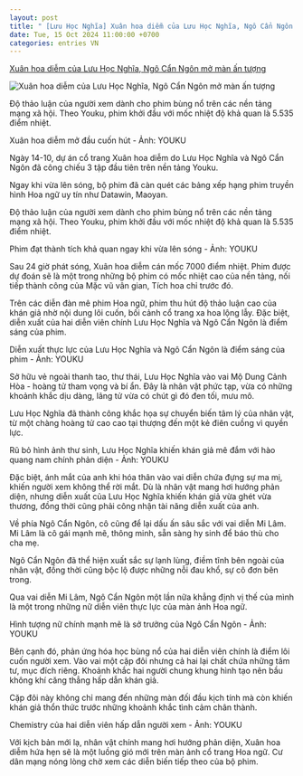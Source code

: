 ```yaml
---
layout: post
title: " [Lưu Học Nghĩa] Xuân hoa diễm của Lưu Học Nghĩa, Ngô Cẩn Ngôn mở màn ấn tượng"
date: Tue, 15 Oct 2024 11:00:00 +0700
categories: entries VN
---
```

[Xuân hoa diễm của Lưu Học Nghĩa, Ngô Cẩn Ngôn mở màn ấn tượng](https://muctim.tuoitre.vn/xuan-hoa-diem-cua-luu-hoc-nghia-ngo-can-ngon-mo-man-an-tuong-101241015110153509.htm)

![Xuân hoa diễm của Lưu Học Nghĩa, Ngô Cẩn Ngôn mở màn ấn tượng](https://cdn.tuoitre.vn/zoom/600_315/471584752817336320/2024/10/15/img6760-17289643847591765057177-263-0-1310-2000-crop-17289648104322025977624.jpeg)

Độ thảo luận của người xem dành cho phim bùng nổ trên các nền tảng mạng xã hội. Theo Youku, phim khởi đầu với mốc nhiệt độ khả quan là 5.535 điểm nhiệt.





Xuân hoa diễm mở đầu cuốn hút - Ảnh: YOUKU

Ngày 14-10, dự án cổ trang Xuân hoa diễm do Lưu Học Nghĩa và Ngô Cẩn Ngôn đã công chiếu 3 tập đầu tiên trên nền tảng Youku.

Ngay khi vừa lên sóng, bộ phim đã càn quét các bảng xếp hạng phim truyền hình Hoa ngữ uy tín như Datawin, Maoyan.

Độ thảo luận của người xem dành cho phim bùng nổ trên các nền tảng mạng xã hội. Theo Youku, phim khởi đầu với mốc nhiệt độ khả quan là 5.535 điểm nhiệt.

Phim đạt thành tích khả quan ngay khi vừa lên sóng - Ảnh: YOUKU

Sau 24 giờ phát sóng, Xuân hoa diễm cán mốc 7000 điểm nhiệt. Phim được dự đoán sẽ là một trong những bộ phim có mốc nhiệt cao của nền tảng, nối tiếp thành công của Mặc vũ vân gian, Tích hoa chỉ trước đó.

Trên các diễn đàn mê phim Hoa ngữ, phim thu hút độ thảo luận cao của khán giả nhờ nội dung lôi cuốn, bối cảnh cổ trang xa hoa lộng lẫy. Đặc biệt, diễn xuất của hai diễn viên chính Lưu Học Nghĩa và Ngô Cẩn Ngôn là điểm sáng của phim.

Diễn xuất thực lực của Lưu Học Nghĩa và Ngô Cẩn Ngôn là điểm sáng của phim - Ảnh: YOUKU

Sở hữu vẻ ngoài thanh tao, thư thái, Lưu Học Nghĩa vào vai Mộ Dung Cảnh Hòa - hoàng tử tham vọng và bí ẩn. Đây là nhân vật phức tạp, vừa có những khoảnh khắc dịu dàng, lãng tử vừa có chút gì đó đen tối, mưu mô.

Lưu Học Nghĩa đã thành công khắc họa sự chuyển biến tâm lý của nhân vật, từ một chàng hoàng tử cao cao tại thượng đến một kẻ điên cuồng vì quyền lực.

Rũ bỏ hình ảnh thư sinh, Lưu Học Nghĩa khiến khán giả mê đắm với hào quang nam chính phản diện - Ảnh: YOUKU

Đặc biệt, ánh mắt của anh khi hóa thân vào vai diễn chứa đựng sự ma mị, khiến người xem không thể rời mắt. Dù là nhân vật mang hơi hướng phản diện, nhưng diễn xuất của Lưu Học Nghĩa khiến khán giả vừa ghét vừa thương, đồng thời cũng phải công nhận tài năng diễn xuất của anh.

Về phía Ngô Cẩn Ngôn, cô cũng để lại dấu ấn sâu sắc với vai diễn Mi Lâm. Mi Lâm là cô gái mạnh mẽ, thông minh, sẵn sàng hy sinh để báo thù cho cha mẹ.

Ngô Cẩn Ngôn đã thể hiện xuất sắc sự lạnh lùng, điềm tĩnh bên ngoài của nhân vật, đồng thời cũng bộc lộ được những nỗi đau khổ, sự cô đơn bên trong.

Qua vai diễn Mi Lâm, Ngô Cẩn Ngôn một lần nữa khẳng định vị thế của mình là một trong những nữ diễn viên thực lực của màn ảnh Hoa ngữ.

Hình tượng nữ chính mạnh mẽ là sở trưởng của Ngô Cẩn Ngôn - Ảnh: YOUKU

Bên cạnh đó, phản ứng hóa học bùng nổ của hai diễn viên chính là điểm lôi cuốn người xem. Vào vai một cặp đôi nhưng cả hai lại chất chứa những tâm tư, mục đích riêng. Khoảnh khắc hai người chung khung hình tạo nên bầu không khí căng thẳng hấp dẫn khán giả.

Cặp đôi này không chỉ mang đến những màn đối đầu kịch tính mà còn khiến khán giả thổn thức trước những khoảnh khắc tình cảm chân thành.

Chemistry của hai diễn viên hấp dẫn người xem - Ảnh: YOUKU

Với kịch bản mới lạ, nhân vật chính mang hơi hướng phản diện, Xuân hoa diễm hứa hẹn sẽ là một luồng gió mới trên màn ảnh cổ trang Hoa ngữ. Cư dân mạng nóng lòng chờ xem các diễn biến tiếp theo của bộ phim.

